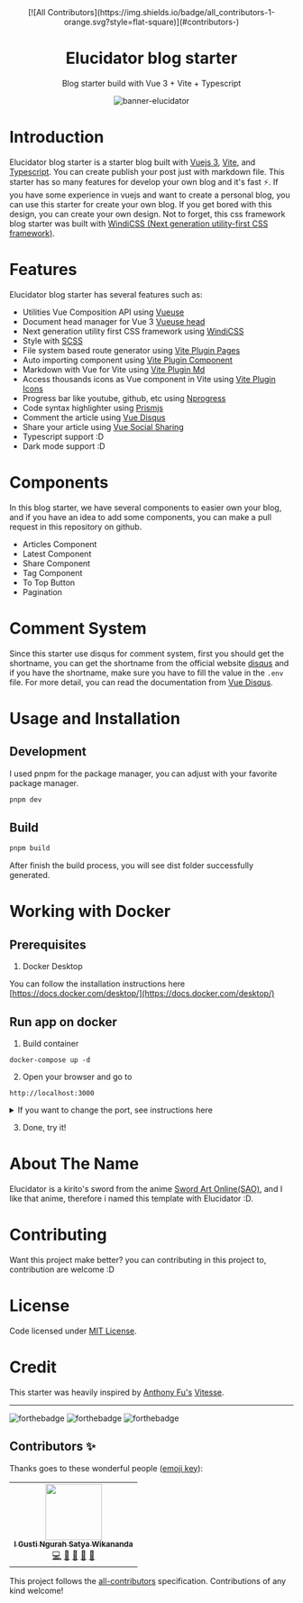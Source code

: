 <div align="center">
<!-- ALL-CONTRIBUTORS-BADGE:START - Do not remove or modify this section -->
[![All Contributors](https://img.shields.io/badge/all_contributors-1-orange.svg?style=flat-square)](#contributors-)
<!-- ALL-CONTRIBUTORS-BADGE:END -->
<h1>Elucidator blog starter</h1>

<p>Blog starter build with Vue 3 + Vite + Typescript</p>

![banner-elucidator](https://i.ibb.co/d4hScjv/banner.png)

</div>

# Introduction

Elucidator blog starter is a starter blog built with [Vuejs 3](https://v3.vuejs.org/), [Vite](https://vitejs.dev/), and [Typescript](https://www.typescriptlang.org/). You can create publish your post just with markdown file. This starter has so many features for develop your own blog and it's fast ⚡. If you have some experience in vuejs and want to create a personal blog, you can use this starter for create your own blog. If you get bored with this design, you can create your own design. Not to forget, this css framework blog starter was built with [WindiCSS (Next generation utility-first CSS framework)](https://windicss.org/).

# Features

Elucidator blog starter has several features such as:

- Utilities Vue Composition API using [Vueuse](https://vueuse.org/)
- Document head manager for Vue 3 [Vueuse head](https://github.com/vueuse/head)
- Next generation utility first CSS framework using [WindiCSS](https://windicss.org)
- Style with [SCSS](https://sass-lang.com/)
- File system based route generator using [Vite Plugin Pages](https://github.com/hannoeru/vite-plugin-pages)
- Auto importing component using [Vite Plugin Component](https://github.com/antfu/vite-plugin-components)
- Markdown with Vue for Vite using [Vite Plugin Md](https://github.com/antfu/vite-plugin-md)
- Access thousands icons as Vue component in Vite using [Vite Plugin Icons](https://github.com/antfu/vite-plugin-icons)
- Progress bar like youtube, github, etc using [Nprogress](https://github.com/rstacruz/nprogress)
- Code syntax highlighter using [Prismjs](https://prismjs.com/)
- Comment the article using [Vue Disqus](https://github.com/evillt/vue-cusdis)
- Share your article using [Vue Social Sharing](https://github.com/nicolasbeauvais/vue-social-sharing)
- Typescript support :D
- Dark mode support :D

# Components

In this blog starter, we have several components to easier own your blog, and if you have an idea to add some components, you can make a pull request in this repository on github.

- Articles Component
- Latest Component
- Share Component
- Tag Component
- To Top Button
- Pagination

# Comment System

Since this starter use disqus for comment system, first you should get the shortname, you can get the shortname from the official website [disqus](https://disqus.com/) and if you have the shortname, make sure you have to fill the value in the `.env` file. For more detail, you can read the documentation from [Vue Disqus](https://ktquez.github.io/vue-disqus/).

# Usage and Installation

## Development

I used pnpm for the package manager, you can adjust with your favorite package manager.

```bash
pnpm dev
```

## Build

```bash
pnpm build
```

After finish the build process, you will see dist folder successfully generated.

# Working with Docker

## Prerequisites

1. Docker Desktop

You can follow the installation instructions here [https://docs.docker.com/desktop/](https://docs.docker.com/desktop/)
## Run app on docker

1. Build container

```
docker-compose up -d
```

2. Open your browser and go to

```
http://localhost:3000
```

<details>
  <summary>If you want to change the port, see instructions here</summary>
  <ol>
    <li>
        Edit manually Dockerfile at line 32 <br/>
        <code>
        EXPOSE 3000 
        </code>
    </li>
    <li>
        Rebuild container with command <br/>
        <code>
        docker-compose up --build
        </code>
    </li>
  </ol>
</details>

3. Done, try it!


# About The Name

Elucidator is a kirito's sword from the anime [Sword Art Online(SAO)](https://anilist.co/anime/11757/Sword-Art-Online/), and I like that anime, therefore i named this template with Elucidator :D.

# Contributing

Want this project make better? you can contributing in this project to, contribution are welcome :D

# License

Code licensed under [MIT License](https://raw.githubusercontent.com/satyawikananda/elucidator-blog-starter/main/LICENSE?token=AH44ZFFKVJSTLJ3SXJUPKHDA3VAJG).

# Credit

This starter was heavily inspired by [Anthony Fu's](https://github.com/antfu) [Vitesse](https://github.com/antfu/vitesse).

---

![forthebadge](https://forthebadge.com/images/badges/built-with-love.svg)
![forthebadge](https://forthebadge.com/images/badges/made-with-typescript.svg)
![forthebadge](https://forthebadge.com/images/badges/made-with-vue.svg)

## Contributors ✨

Thanks goes to these wonderful people ([emoji key](https://allcontributors.org/docs/en/emoji-key)):

<!-- ALL-CONTRIBUTORS-LIST:START - Do not remove or modify this section -->
<!-- prettier-ignore-start -->
<!-- markdownlint-disable -->
<table>
  <tr>
    <td align="center"><a href="https://satyawikananda.vercel.app"><img src="https://avatars.githubusercontent.com/u/33148052?v=4?s=100" width="100px;" alt=""/><br /><sub><b>I Gusti Ngurah Satya Wikananda</b></sub></a><br /><a href="https://github.com/satyawikananda/elucidator-blog-starter/commits?author=satyawikananda" title="Code">💻</a> <a href="https://github.com/satyawikananda/elucidator-blog-starter/commits?author=satyawikananda" title="Documentation">📖</a> <a href="#design-satyawikananda" title="Design">🎨</a> <a href="#ideas-satyawikananda" title="Ideas, Planning, & Feedback">🤔</a> <a href="#maintenance-satyawikananda" title="Maintenance">🚧</a></td>
  </tr>
</table>

<!-- markdownlint-restore -->
<!-- prettier-ignore-end -->

<!-- ALL-CONTRIBUTORS-LIST:END -->

This project follows the [all-contributors](https://github.com/all-contributors/all-contributors) specification. Contributions of any kind welcome!